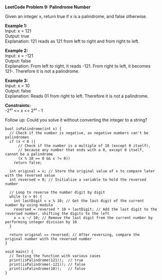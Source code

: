 **LeetCode Problem 9: Palindrome Number**

Given an integer x, return true if x is a palindrome, and false otherwise.

**Example 1:** <br>
Input: x = 121 <br>
Output: true <br>
Explanation: 121 reads as 121 from left to right and from right to left.

**Example 2:** <br>
Input: x = -121 <br>
Output: false <br>
Explanation: From left to right, it reads -121. From right to left, it becomes 121-. Therefore it is not a palindrome.

**Example 3:** <br>
Input: x = 10 <br>
Output: false <br>
Explanation: Reads 01 from right to left. Therefore it is not a palindrome.

**Constraints:** <br>
-2³¹ <= x <= 2³¹ - 1

Follow up: Could you solve it without converting the integer to a string?
```
bool isPalindrome(int x) {
  // Check if the number is negative, as negative numbers can't be palindromes
  if (x < 0 || 
      // Check if the number is a multiple of 10 (except 0 itself),
      // because any number that ends with a 0, except 0 itself, cannot be a palindrome
      (x % 10 == 0 && x != 0)) 
    return false;

  int original = x; // Store the original value of x to compare later with the reversed value
  int reversed = 0; // Initialize a variable to hold the reversed number

  // Loop to reverse the number digit by digit
  while (x > 0) {
    int lastDigit = x % 10; // Get the last digit of the current number by using modulo
    reversed = reversed * 10 + lastDigit; // Add the last digit to the reversed number, shifting the digits to the left
    x = x ~/ 10; // Remove the last digit from the current number by performing integer division by 10
  }

  return original == reversed; // After reversing, compare the original number with the reversed number
}

void main() {
  // Testing the function with various cases
  print(isPalindrome(121));  // true
  print(isPalindrome(-121)); // false
  print(isPalindrome(10));   // false
}
```
